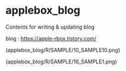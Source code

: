 # applebox_blog
Contents for writing & updating blog

blog : https://apple-rbox.tistory.com/


(applebox_blog/R/SAMPLE/10_SAMPLE10.png)

(applebox_blog/R/SAMPLE/16_SAMPLE1.png)
